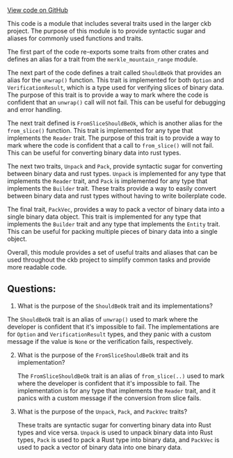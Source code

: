 [View code on GitHub](https://github.com/nervosnetwork/ckb/blob/develop/util/types/src/prelude.rs)

This code is a module that includes several traits used in the larger ckb project. The purpose of this module is to provide syntactic sugar and aliases for commonly used functions and traits.

The first part of the code re-exports some traits from other crates and defines an alias for a trait from the `merkle_mountain_range` module.

The next part of the code defines a trait called `ShouldBeOk` that provides an alias for the `unwrap()` function. This trait is implemented for both `Option` and `VerificationResult`, which is a type used for verifying slices of binary data. The purpose of this trait is to provide a way to mark where the code is confident that an `unwrap()` call will not fail. This can be useful for debugging and error handling.

The next trait defined is `FromSliceShouldBeOk`, which is another alias for the `from_slice()` function. This trait is implemented for any type that implements the `Reader` trait. The purpose of this trait is to provide a way to mark where the code is confident that a call to `from_slice()` will not fail. This can be useful for converting binary data into rust types.

The next two traits, `Unpack` and `Pack`, provide syntactic sugar for converting between binary data and rust types. `Unpack` is implemented for any type that implements the `Reader` trait, and `Pack` is implemented for any type that implements the `Builder` trait. These traits provide a way to easily convert between binary data and rust types without having to write boilerplate code.

The final trait, `PackVec`, provides a way to pack a vector of binary data into a single binary data object. This trait is implemented for any type that implements the `Builder` trait and any type that implements the `Entity` trait. This can be useful for packing multiple pieces of binary data into a single object.

Overall, this module provides a set of useful traits and aliases that can be used throughout the ckb project to simplify common tasks and provide more readable code.
## Questions:
 1. What is the purpose of the `ShouldBeOk` trait and its implementations?

   The `ShouldBeOk` trait is an alias of `unwrap()` used to mark where the developer is confident that it's impossible to fail. The implementations are for `Option` and `VerificationResult` types, and they panic with a custom message if the value is `None` or the verification fails, respectively.

2. What is the purpose of the `FromSliceShouldBeOk` trait and its implementation?

   The `FromSliceShouldBeOk` trait is an alias of `from_slice(..)` used to mark where the developer is confident that it's impossible to fail. The implementation is for any type that implements the `Reader` trait, and it panics with a custom message if the conversion from slice fails.

3. What is the purpose of the `Unpack`, `Pack`, and `PackVec` traits?

   These traits are syntactic sugar for converting binary data into Rust types and vice versa. `Unpack` is used to unpack binary data into Rust types, `Pack` is used to pack a Rust type into binary data, and `PackVec` is used to pack a vector of binary data into one binary data.
